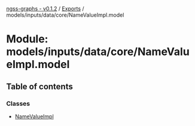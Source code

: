 [ngss-graphs - v0.1.2](../README.md) / [Exports](../modules.md) / models/inputs/data/core/NameValueImpl.model

# Module: models/inputs/data/core/NameValueImpl.model

## Table of contents

### Classes

- [NameValueImpl](../classes/models_inputs_data_core_namevalueimpl_model.namevalueimpl.md)
